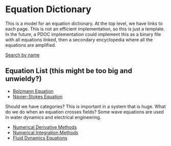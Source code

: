 # Equation Dictionary

This is a model for an equation dictionary. At the top level, we have links to
each page. This is not an efficient implementation, so this is just a template.
In the future, a PDOC implementation could implement this as a binary file with all
equations linked, then a secondary encyclopedia where all the equations are amplified.

[Search by name]()

## Equation List (this might be too big and unwieldy?)
- [Bolzmann Equation](Bolzmann.md)
- [Navier-Stokes Equation](n-s.md)

Should we have categories? This is important in a system that is huge.
What do we do when an equation crosses fields? Some wave equations are used in water dynamics and electrical engineering.
* [Numerical Derivative Methods]()
* [Numerical Integration Methods]()
* [Fluid Dynamics Equations]()
